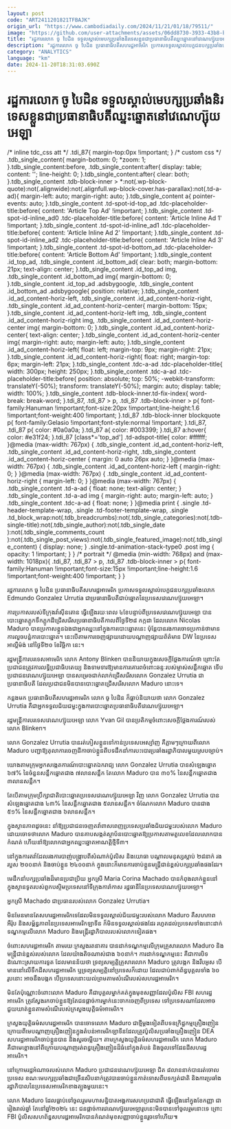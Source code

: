 ```yaml
---
layout: post
code: "ART2411201821TFBAJK"
origin_url: "https://www.cambodiadaily.com/2024/11/21/01/18/79511/"
image: "https://github.com/user-attachments/assets/06dd8730-3933-43b8-b508-0e93db3d2a53"
title: "រដ្ឋការ​លោក ចូ បៃដិន ទទួលស្គាល់​មេ​បក្ស​ប្រឆាំង​និរទេស​ខ្លួន​ជា​ប្រធានាធិបតី​ឈ្នះ​ឆ្នោត​នៅ​វេណេហ្ស៊ុយអេឡា"
description: "រដ្ឋការ​លោក ចូ បៃដិន ប្រធានាធិបតី​សហរដ្ឋ​អាមេរិក ប្រកាស​ទទួលស្គាល់​បេក្ខជន​បក្ស​ប្រឆាំង​លោក Edmundo Gonzalez Urrutia ជា​ប្រធានាធិបតី​ជាប់​ឆ្នោត​នៃ​ប្រទេស​វេណេហ្ស៊ុយអេឡា។"
category: "ANALYTICS"
language: "km"
date: 2024-11-20T18:31:03.690Z
---
```


# រដ្ឋការ​លោក ចូ បៃដិន ទទួលស្គាល់​មេ​បក្ស​ប្រឆាំង​និរទេស​ខ្លួន​ជា​ប្រធានាធិបតី​ឈ្នះ​ឆ្នោត​នៅ​វេណេហ្ស៊ុយអេឡា

/\* inline tdc\_css att \*/ .tdi\_87{ margin-top:0px !important; } /\* custom css \*/ .tdb\_single\_content{ margin-bottom: 0; \*zoom: 1; }.tdb\_single\_content:before, .tdb\_single\_content:after{ display: table; content: ''; line-height: 0; }.tdb\_single\_content:after{ clear: both; }.tdb\_single\_content .tdb-block-inner > \*:not(.wp-block-quote):not(.alignwide):not(.alignfull.wp-block-cover.has-parallax):not(.td-a-ad){ margin-left: auto; margin-right: auto; }.tdb\_single\_content a{ pointer-events: auto; }.tdb\_single\_content .td-spot-id-top\_ad .tdc-placeholder-title:before{ content: 'Article Top Ad' !important; }.tdb\_single\_content .td-spot-id-inline\_ad0 .tdc-placeholder-title:before{ content: 'Article Inline Ad 1' !important; }.tdb\_single\_content .td-spot-id-inline\_ad1 .tdc-placeholder-title:before{ content: 'Article Inline Ad 2' !important; }.tdb\_single\_content .td-spot-id-inline\_ad2 .tdc-placeholder-title:before{ content: 'Article Inline Ad 3' !important; }.tdb\_single\_content .td-spot-id-bottom\_ad .tdc-placeholder-title:before{ content: 'Article Bottom Ad' !important; }.tdb\_single\_content .id\_top\_ad, .tdb\_single\_content .id\_bottom\_ad{ clear: both; margin-bottom: 21px; text-align: center; }.tdb\_single\_content .id\_top\_ad img, .tdb\_single\_content .id\_bottom\_ad img{ margin-bottom: 0; }.tdb\_single\_content .id\_top\_ad .adsbygoogle, .tdb\_single\_content .id\_bottom\_ad .adsbygoogle{ position: relative; }.tdb\_single\_content .id\_ad\_content-horiz-left, .tdb\_single\_content .id\_ad\_content-horiz-right, .tdb\_single\_content .id\_ad\_content-horiz-center{ margin-bottom: 15px; }.tdb\_single\_content .id\_ad\_content-horiz-left img, .tdb\_single\_content .id\_ad\_content-horiz-right img, .tdb\_single\_content .id\_ad\_content-horiz-center img{ margin-bottom: 0; }.tdb\_single\_content .id\_ad\_content-horiz-center{ text-align: center; }.tdb\_single\_content .id\_ad\_content-horiz-center img{ margin-right: auto; margin-left: auto; }.tdb\_single\_content .id\_ad\_content-horiz-left{ float: left; margin-top: 9px; margin-right: 21px; }.tdb\_single\_content .id\_ad\_content-horiz-right{ float: right; margin-top: 6px; margin-left: 21px; }.tdb\_single\_content .tdc-a-ad .tdc-placeholder-title{ width: 300px; height: 250px; }.tdb\_single\_content .tdc-a-ad .tdc-placeholder-title:before{ position: absolute; top: 50%; -webkit-transform: translateY(-50%); transform: translateY(-50%); margin: auto; display: table; width: 100%; }.tdb\_single\_content .tdb-block-inner.td-fix-index{ word-break: break-word; }.tdi\_87, .tdi\_87 > p, .tdi\_87 .tdb-block-inner > p{ font-family:Hanuman !important;font-size:20px !important;line-height:1.6 !important;font-weight:400 !important; }.tdi\_87 .tdb-block-inner blockquote p{ font-family:Gelasio !important;font-style:normal !important; }.tdi\_87, .tdi\_87 p{ color: #0a0a0a; }.tdi\_87 a{ color: #003399; }.tdi\_87 a:hover{ color: #e31f24; }.tdi\_87 \[class\*='top\_ad'\] .td-adspot-title{ color: #ffffff; }@media (max-width: 767px) { .tdb\_single\_content .id\_ad\_content-horiz-left, .tdb\_single\_content .id\_ad\_content-horiz-right, .tdb\_single\_content .id\_ad\_content-horiz-center { margin: 0 auto 26px auto; } }@media (max-width: 767px) { .tdb\_single\_content .id\_ad\_content-horiz-left { margin-right: 0; } }@media (max-width: 767px) { .tdb\_single\_content .id\_ad\_content-horiz-right { margin-left: 0; } }@media (max-width: 767px) { .tdb\_single\_content .td-a-ad { float: none; text-align: center; } .tdb\_single\_content .td-a-ad img { margin-right: auto; margin-left: auto; } .tdb\_single\_content .tdc-a-ad { float: none; } }@media print { .single .td-header-template-wrap, .single .td-footer-template-wrap, .single .td\_block\_wrap:not(.tdb\_breadcrumbs):not(.tdb\_single\_categories):not(.tdb-single-title):not(.tdb\_single\_author):not(.tdb\_single\_date ):not(.tdb\_single\_comments\_count ):not(.tdb\_single\_post\_views):not(.tdb\_single\_featured\_image):not(.tdb\_single\_content) { display: none; } .single.td-animation-stack-type0 .post img { opacity: 1 !important; } } /\* portrait \*/ @media (min-width: 768px) and (max-width: 1018px){ .tdi\_87, .tdi\_87 > p, .tdi\_87 .tdb-block-inner > p{ font-family:Hanuman !important;font-size:15px !important;line-height:1.6 !important;font-weight:400 !important; } }

រដ្ឋការ​លោក ចូ បៃដិន ប្រធានាធិបតី​សហរដ្ឋ​អាមេរិក ប្រកាស​ទទួលស្គាល់​បេក្ខជន​បក្ស​ប្រឆាំង​លោក Edmundo Gonzalez Urrutia ជា​ប្រធានាធិបតី​ជាប់​ឆ្នោត​នៃ​ប្រទេស​វេណេហ្ស៊ុយអេឡា។

ការ​ប្រកាស​របស់​ទីក្រុង​វ៉ាស៊ីនតោន ធ្វើ​ឡើង​រយៈពេល ៤​ខែ​បន្ទាប់ពី​ប្រទេស​វេណេហ្ស៊ុយអេឡា បាន​បោះឆ្នោត​ភ្លូកទឹកភ្លូកដី​ជ្រើសរើស​ប្រធានាធិបតី​កាលពី​ថ្ងៃទី​២៨ កក្កដា ដែល​លោក Nicolas Maduro បាន​ប្រកាស​ខ្លួនឯង​ជា​អ្នក​ឈ្នះ​នៅ​ក្នុង​ការ​បោះឆ្នោត​នេះ ប៉ុន្តែ​បាន​រង​ការ​ចោទប្រកាន់​ថា​មាន​ការ​លួច​បន្លំ​ការ​បោះឆ្នោត។ នេះ​បើ​តាម​ការ​ចេញ​ផ្សាយ​ដោយ​បណ្ដាញ​ផ្សាយ​ព័ត៌មាន DW នៃ​ប្រទេស​អាល្លឺម៉ង់ នៅ​ថ្ងៃទី​២០ ខែ​វិច្ឆិកា នេះ។

រដ្ឋមន្ត្រី​ការបរទេស​អាមេរិក លោក Antony Blinken បាន​និយាយ​ក្នុង​សេចក្តី​ថ្លែងការណ៍​ថា ព្រោះតែ​ប្រជាជន​ត្រូវការ​លទ្ធិប្រជាធិបតេយ្យ និង​ទាមទារ​ឱ្យ​មាន​ការ​គោរព​ចំពោះ​ឆន្ទៈ​របស់​ម្ចាស់​សន្លឹកឆ្នោត ទើប​ប្រជាជន​វេណេហ្ស៊ុយអេឡា បាន​សម្រេច​ជាក់លាក់​ជ្រើសរើស​លោក Gonzalez Urrutia ជា​ប្រធានាធិបតី ដែល​ប្រជាជន​មិន​បាន​បោះឆ្នោត​ជ្រើសរើស​លោក Maduro នោះ​ទេ។

កន្លង​មក ប្រធានាធិបតី​សហរដ្ឋ​អាមេរិក លោក ចូ បៃដិន ក៏​ធ្លាប់​និយាយ​ថា លោក Gonzalez Urrutia គឺជា​អ្នក​ទទួល​ជ័យជម្នះ​ក្នុង​ការ​បោះឆ្នោត​ប្រធានាធិបតី​វេណេហ្ស៊ុយអេឡា។

រដ្ឋមន្ត្រី​ការបរទេស​វេណេហ្ស៊ុយអេឡា លោក Yvan Gil បាន​ប្រតិកម្ម​ចំពោះ​សេចក្តី​ថ្លែងការណ៍​របស់​លោក Blinken។

លោក Gonzalez Urrutia បាន​រត់​ភៀស​ខ្លួន​ទៅ​កាន់​ប្រទេស​អេស្ប៉ាញ គឺ​ភ្លាមៗ​ក្រោយពី​លោក Maduro បញ្ជា​ឱ្យ​តុលាការ​ចេញ​ដីកា​ចាប់​ខ្លួន​ពី​បទ​ដឹកនាំ​ការ​បះបោរ​ប្រឆាំង​រដ្ឋាភិបាល​មួយ​ស្រប​ច្បាប់។

យោង​តាម​ក្រុម​អ្នក​សង្កេតការណ៍​បោះឆ្នោត​ឯករាជ្យ លោក Gonzalez Urrutia បាន​សំឡេង​ឆ្នោត ៦៧% នៃ​ចំនួន​សន្លឹកឆ្នោត​ជាង ៧​លាន​សន្លឹក តែ​លោក Maduro បាន ៣០% នៃ​សន្លឹកឆ្នោត​ជាង ៣​លាន​សន្លឹក។

តែ​បើ​តាម​ក្រុមប្រឹក្សា​ជាតិ​បោះឆ្នោត​ប្រទេស​វេណេហ្ស៊ុយអេឡា វិញ លោក Gonzalez Urrutia បាន​សំឡេង​ឆ្នោត​ជាង ៤៣% នៃ​សន្លឹកឆ្នោត​ជាង ៥​លាន​សន្លឹក។ ចំណែក​លោក Maduro បាន​ជាង ៥១% នៃ​សន្លឹកឆ្នោត​ជាង ៦​លាន​សន្លឹក។

ក្នុង​ស្ថានភាព​ដូចនេះ នាំ​ឱ្យ​ប្រជាជន​ចេញ​តវ៉ា​ពាសពេញ​ប្រទេស​ប្រឆាំង​ជ័យជម្នះ​របស់​លោក Maduro ដោយ​ចោទ​ថា​លោក Maduro បាន​គាបសង្កត់​ស្ថាប័ន​បោះឆ្នោត​ឱ្យ​ប្រកាស​តាម​តួលេខ​ដែល​លោក​បាន​កំណត់ ហើយ​នាំ​ឱ្យ​លោក​ជា​អ្នក​ឈ្នះ​ឆ្នោត​អាណត្តិ​ថ្មី​ទី​៣។

នៅ​ក្នុង​ការ​តវ៉ា​ដែល​រង​ការ​បាញ់​បង្ក្រាប​ពី​សំណាក់​ប៉ូលិស និង​យោធា បណ្ដាល​មនុស្ស​ស្លាប់ ២៨​នាក់ រង​របួស ២០០​នាក់ និង​ចាប់​ខ្លួន ២៤០០​នាក់ ក្នុង​នោះ​ក៏​មាន​ការ​ចាប់​ខ្លួន​មន្ត្រី​ជាន់ខ្ពស់​បក្ស​ប្រឆាំង​ផង​ដែរ។

មេដឹកនាំ​បក្ស​ប្រឆាំង​ដ៏​មាន​ប្រជាប្រិយ អ្នកស្រី Maria Corina Machado បាន​កំពុង​លាក់​ខ្លួន​នៅ​ក្នុង​ស្ថានទូត​របស់​ពួក​បស្ចិម​ប្រទេស​នៅ​ទីក្រុង​ការ៉ាកាស រដ្ឋធានី​នៃ​ប្រទេស​វេណេហ្ស៊ុយអេឡា។

អ្នកស្រី Machado ជា​ប្រធាន​របស់​លោក Gonzalez Urrutia។

មិនមែន​មាន​តែ​សហរដ្ឋ​អាមេរិក​ទេ​ដែល​មិន​ទទួលស្គាល់​ជ័យជម្នះ​របស់​លោក Maduro គឺ​សហភាព​អឺរ៉ុប និង​សម្ព័ន្ធភាព​នៃ​ប្រទេស​អាមេរិកឡាទីន ក៏​មិន​ទទួលស្គាល់​ផង​ដែរ រហូត​ដល់​ប្រទេស​ទាំងនោះ​ដាក់​ទណ្ឌកម្ម​លើ​លោក Maduro និង​មន្ត្រី​រដ្ឋាភិបាល​របស់​លោក​ទៀត​ផង។

ចំពោះ​សហរដ្ឋ​អាមេរិក តាមរយៈ​ក្រសួង​រតនាគារ បាន​ដាក់​ទណ្ឌកម្ម​លើ​ក្រុម​គ្រួសារ​លោក Maduro និង​មន្ត្រី​ជាន់ខ្ពស់​របស់​លោក ដែល​យ៉ាងតិច​ណាស់​ជាង ៦០​នាក់។ ការ​ដាក់​ទណ្ឌកម្ម​នេះ គឺជា​ការ​បិទ​ដំណោះស្រាយ​ការទូត ដែល​មាន​ន័យ​ថា ទ្រព្យសម្បត្តិ​គ្រួសារ​លោក Maduro ត្រូវ​បង្កក និង​រឹបអូស បើ​មាន​នៅ​លើ​ទឹកដី​សហរដ្ឋ​អាមេរិក ឬ​ទ្រព្យសម្បត្តិ​នៅ​ប្រទេស​ក៏ដោយ ដែល​ជាប់​ពាក់ព័ន្ធ​បុគ្គល​ទាំង ៦០​រូប​នោះ អាច​នឹង​បង្កក បើ​ប្រទេស​នោះ​យល់ព្រម​តាម​សំណើ​របស់​សហរដ្ឋ​អាមេរិក។

មិន​តែប៉ុណ្ណោះ​ចំពោះ​លោក Maduro គឺជា​បុគ្គល​ម្នាក់​គត់​ក្នុង​មុខសញ្ញា​ដែល​ប៉ូលិស FBI សហរដ្ឋ​អាមេរិក ត្រូវ​ស្វែងរក​ចាប់​ខ្លួន​ឱ្យ​តែ​ជន​ផ្ដាច់ការ​ម្នាក់​នេះ​ចាកចេញ​ពី​ប្រទេស ទៅ​ប្រទេស​ណា​ដែល​អាច​ជួយ​ឃាត់​ខ្លួន​តាម​សំណើ​របស់​ក្រសួង​យុត្តិធម៌​អាមេរិក។

ក្រសួង​យុត្តិធម៌​សហរដ្ឋ​អាមេរិក បាន​ចោទ​លោក Maduro ជា​ថ្មី​ម្ដង​ទៀត​ពី​បទ​ឧក្រិដ្ឋកម្ម​គ្រឿងញៀន ក្រោយពី​មេ​បណ្ដាញ​គ្រឿងញៀន​ក្នុង​តំបន់​អាមេរិកឡាទីន​ដែល​ត្រូវ​ប៉ូលិស​ប្រឆាំង​គ្រឿងញៀន DEA សហរដ្ឋ​អាមេរិក​ចាប់​ខ្លួន​បាន និង​សួរ​ចម្លើយ។ តាម​ក្រសួង​យុត្តិធម៌​សហរដ្ឋ​អាមេរិក លោក Maduro គឺជា​មេខ្លោង​នៅ​ពីក្រោយ​បណ្ដាញ​រត់ពន្ធ​គ្រឿងញៀន​ដ៏​ធំ​នៅ​ក្នុង​តំបន់ និង​ចូល​ទៅ​ដែនដី​សហរដ្ឋ​អាមេរិក។

នៅ​ក្រោម​រដ្ឋអំណាច​របស់​លោក Maduro ប្រជាជន​វេណេហ្ស៊ុយអេឡា ជិត ៨​លាន​នាក់​បាន​រត់​ចោល​ប្រទេស ខណៈ​មេ​បក្ស​ប្រឆាំង​ជាច្រើន​សិប​នាក់​ត្រូវ​បាន​ចាប់​ខ្លួន​កាត់ទោស​ពី​បទ​ក្បត់​ជាតិ និង​ការ​ប្រឆាំង​រដ្ឋាភិបាល​នៃ​ប្រទេស​អាមេរិក​ខាងត្បូង​មួយ​នេះ។

លោក Maduro ដែល​ធ្លាប់​ទៅ​ចូលរួម​មហាសន្និបាត​អង្គការ​សហប្រជាជាតិ ធ្វើឡើង​នៅ​ក្នុង​ខែ​កញ្ញា ជា​រៀង​រាល់​ឆ្នាំ តែ​នៅ​ឆ្នាំ​២០២៤ នេះ ជន​ផ្ដាច់ការ​វេណេហ្ស៊ុយអេឡា​រូប​នេះ​មិន​បាន​ទៅ​ចូលរួម​នោះ​ទេ ព្រោះ FBI ប៉ូលិស​សហព័ន្ធ​សហរដ្ឋ​អាមេរិក​បាន​កំណត់​មុខសញ្ញា​ចាប់​ខ្លួន​រួច​ទៅ​ហើយ៕